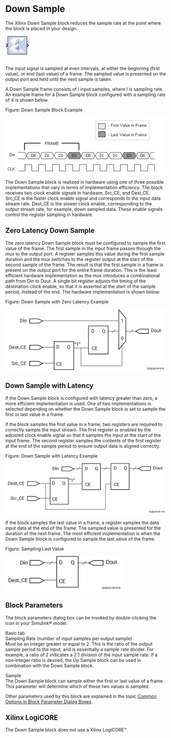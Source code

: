# Down Sample

The Xilinx Down Sample block reduces the sample rate at the point where
the block is placed in your design.

![](./Images/block.png)

The input signal is sampled at even intervals, at either the beginning
(first value), or end (last value) of a frame. The sampled value is
presented on the output port and held until the next sample is taken.

A Down Sample frame consists of l input samples, where l is sampling
rate. An example frame for a Down Sample block configured with a
sampling rate of 4 is shown below.

Figure: Down Sample Block Example

  
![](./Images/xtq1538085466148.png)  

The Down Sample block is realized in hardware using one of three
possible implementations that vary in terms of implementation
efficiency. The block receives two clock enable signals in hardware,
Src_CE, and Dest_CE. Src_CE is the faster clock enable signal and
corresponds to the input data stream rate. Dest_CE is the slower clock
enable, corresponding to the output stream rate, for example, down
sampled data. These enable signals control the register sampling in
hardware.

## Zero Latency Down Sample

The zero latency Down Sample block must be configured to sample the
first value of the frame. The first sample in the input frame passes
through the mux to the output port. A register samples this value during
the first sample duration and the mux switches to the register output at
the start of the second sample of the frame. The result is that the
first sample in a frame is present on the output port for the entire
frame duration. This is the least efficient hardware implementation as
the mux introduces a combinational path from Din to Dout. A single bit
register adjusts the timing of the destination clock enable, so that it
is asserted at the start of the sample period, instead of the end. The
hardware implementation is shown below:

Figure: Down Sample with Zero Latency Example

  
![](./Images/uat1538085467153.png)  

## Down Sample with Latency

If the Down Sample block is configured with latency greater than zero, a
more efficient implementation is used. One of two implementations is
selected depending on whether the Down Sample block is set to sample the
first or last value in a frame.

If the block samples the first value in a frame, two registers are
required to correctly sample the input stream. The first register is
enabled by the adjusted clock enable signal so that it samples the input
at the start of the input frame. The second register samples the
contents of the first register at the end of the sample period to ensure
output data is aligned correctly.

Figure: Down Sample with Latency Example

  
![](./Images/pls1538085468180.png)  

If the block samples the last value in a frame, a register samples the
data input data at the end of the frame. The sampled value is presented
for the duration of the next frame. The most efficient implementation is
when the Down Sample block is configured to sample the last value of the
frame.

Figure: Sampling Last Value

  
![](./Images/ley1538085469133.png)  

## Block Parameters

The block parameters dialog box can be invoked by double-clicking the
icon in your Simulink® model.

Basic tab  
Sampling Rate (number of input samples per output sample)  
Must be an integer greater or equal to 2. This is the ratio of the
output sample period to the input, and is essentially a sample rate
divider. For example, a ratio of 2 indicates a 2:1 division of the input
sample rate. If a non-integer ratio is desired, the Up Sample block can
be used in combination with the Down Sample block.

Sample  
The Down Sample block can sample either the first or last value of a
frame. This parameter will determine which of these two values is
sampled.

Other parameters used by this block are explained in the topic [Common
Options in Block Parameter Dialog
Boxes](common-options-in-block-parameter-dialog-boxes-aa1032308.html).

## Xilinx LogiCORE

The Down Sample block does not use a Xilinx LogiCORE™.
